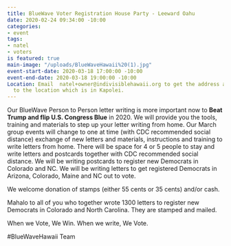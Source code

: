 ```yaml
---
title: BlueWave Voter Registration House Party - Leeward Oahu
date: 2020-02-24 09:34:00 -10:00
categories:
- event
tags:
- natel
- voters
is featured: true
main-image: "/uploads/BlueWaveHawaii%20(1).jpg"
event-start-date: 2020-03-18 17:00:00 -10:00
event-end-date: 2020-03-18 19:00:00 -10:00
Location: Email  natel+owner@indivisiblehawaii.org to get the address and direction
  to the location which is in Kapolei.
---
```


Our BlueWave Person to Person letter writing is more important now to **Beat Trump and flip U.S. Congress Blue** in 2020.  We will provide you the tools, training and materials to step up your letter writing from home. Our March group events will change to one at time (with CDC recommended social distance) exchange of new letters and materials, instructions and training to write letters from home. There will be space for 4 or 5 people to stay and write letters and postcards together with CDC recommended social distance. We will be writing postcards to register new Democrats in Colorado and NC.  We will be writing letters to get registered Democrats in Arizona, Colorado, Maine and NC out to vote.

We welcome donation of stamps (either 55 cents or 35 cents) and/or cash.

Mahalo to all of you who together wrote 1300 letters to register new Democrats in Colorado and North Carolina. They are stamped and mailed.

When we Vote, We Win.
When we write, We Vote.

#BlueWaveHawaii Team
